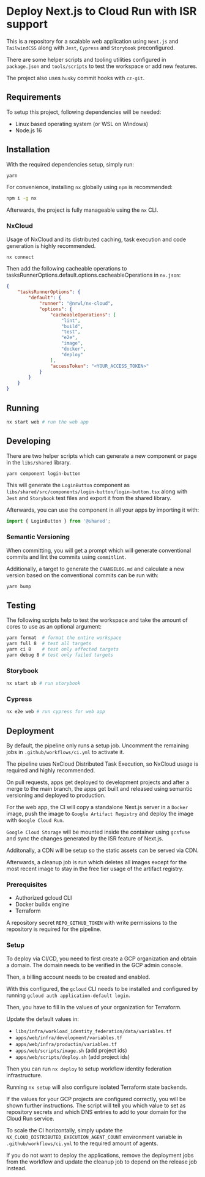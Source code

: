 # Deploy Next.js to Cloud Run with ISR support

This is a repository for a scalable web application using ```Next.js``` and ```TailwindCSS``` along with ```Jest```, ```Cypress``` and ```Storybook``` preconfigured.

There are some helper scripts and tooling utilities configured in ```package.json``` and ```tools/scripts``` to test the workspace or add new features.

The project also uses ```husky``` commit hooks with ```cz-git```.

## Requirements

To setup this project, following dependencies will be needed:

- Linux based operating system (or WSL on Windows)
- Node.js 16

## Installation

With the required dependencies setup, simply run:

```sh
yarn
```

For convenience, installing ```nx``` globally using ```npm``` is recommended:

```sh
npm i -g nx
```

Afterwards, the project is fully manageable using the ```nx``` CLI.

### NxCloud

Usage of NxCloud and its distributed caching, task execution and code generation is highly recommended.

```sh
nx connect
```

Then add the following cacheable operations to tasksRunnerOptions.default.options.cacheableOperations in ```nx.json```:

```json
{
    "tasksRunnerOptions": {
        "default": {
            "runner": "@nrwl/nx-cloud",
            "options": {
                "cacheableOperations": [
                    "lint",
                    "build",
                    "test",
                    "e2e",
                    "image",
                    "docker",
                    "deploy"
                ],
                "accessToken": "<YOUR_ACCESS_TOKEN>"
            }
        }
    }
}
```

## Running

```sh
nx start web # run the web app
```

## Developing

There are two helper scripts which can generate a new component or page in the ```libs/shared``` library.

```sh
yarn component login-button
```

This will generate the ```LoginButton``` component as ```libs/shared/src/components/login-button/login-button.tsx``` along with ```Jest``` and ```Storybook``` test files and export it from the shared library.

Afterwards, you can use the component in all your apps by importing it with:

```ts
import { LoginButton } from '@shared';
```

### Semantic Versioning

When committing, you will get a prompt which will generate conventional commits and lint the commits using ```commitlint```.

Additionally, a target to generate the ```CHANGELOG.md``` and calculate a new version based on the conventional commits can be run with:

```sh
yarn bump
```

## Testing

The following scripts help to test the workspace and take the amount of cores to use as an optional argument:

```sh
yarn format  # format the entire workspace
yarn full 8  # test all targets
yarn ci 8    # test only affected targets
yarn debug 8 # test only failed targets
```

### Storybook

```sh
nx start sb # run storybook
```

### Cypress

```sh
nx e2e web # run cypress for web app
```

## Deployment

By default, the pipeline only runs a setup job. Uncomment the remaining jobs in ```.github/workflows/ci.yml``` to activate it.

The pipeline uses NxCloud Distributed Task Execution, so NxCloud usage is required and highly recommended.

On pull requests, apps get deployed to development projects and after a merge to the main branch, the apps get built and released using semantic versioning and deployed to production.

For the web app, the CI will copy a standalone Next.js server in a ```Docker``` image, push the image to ```Google Artifact Registry``` and deploy the image with ```Google Cloud Run```.

```Google Cloud Storage``` will be mounted inside the container using ```gcsfuse``` and sync the changes generated by the ISR feature of Next.js.

Additonally, a CDN will be setup so the static assets can be served via CDN.

Afterwards, a cleanup job is run which deletes all images except for the most recent image to stay in the free tier usage of the artifact registry.

### Prerequisites

- Authorized gcloud CLI
- Docker buildx engine
- Terraform

A repository secret ```REPO_GITHUB_TOKEN``` with write permissions to the repository is required for the pipeline.

### Setup

To deploy via CI/CD, you need to first create a GCP organization and obtain a domain. The domain needs to be verified in the GCP admin console.

Then, a billing account needs to be created and enabled.

With this configured, the `gcloud` CLI needs to be installed and configured by running `gcloud auth application-default login`.

Then, you have to fill in the values of your organization for Terraform.

Update the default values in:

- `libs/infra/workload_identity_federation/data/variables.tf`
- `apps/web/infra/development/variables.tf`
- `apps/web/infra/productin/variables.tf`
- `apps/web/scripts/image.sh` (add project ids)
- `apps/web/scripts/deploy.sh` (add project ids)

Then you can run `nx deploy` to setup workflow identity federation infrastructure.

Running `nx setup` will also configure isolated Terraform state backends.

If the values for your GCP projects are configured correctly, you will be shown further instructions.
The script will tell you which value to set as repository secrets and which DNS entries to add to your domain for the Cloud Run service.

To scale the CI horizontally, simply update the ```NX_CLOUD_DISTRIBUTED_EXECUTION_AGENT_COUNT``` environment variable in ```.github/workflows/ci.yml``` to the required amount of agents.

If you do not want to deploy the applications, remove the deployment jobs from the workflow and update the cleanup job to depend on the release job instead.

